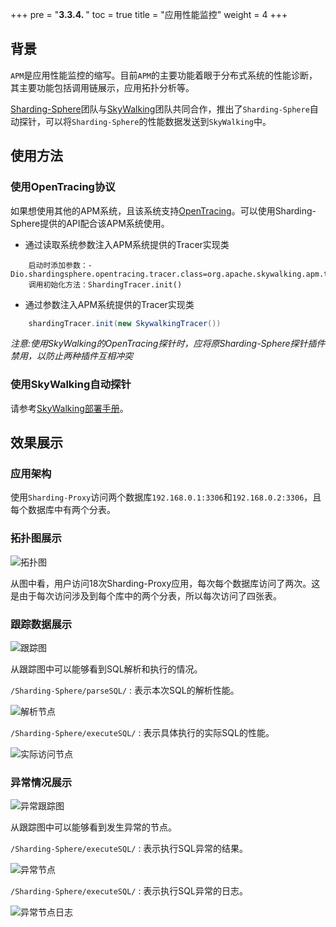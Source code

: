 +++
pre = "<b>3.3.4. </b>"
toc = true
title = "应用性能监控"
weight = 4
+++

## 背景

`APM`是应用性能监控的缩写。目前`APM`的主要功能着眼于分布式系统的性能诊断，其主要功能包括调用链展示，应用拓扑分析等。

[Sharding-Sphere](http://shardingsphere.io)团队与[SkyWalking](http://skywalking.io)团队共同合作，推出了`Sharding-Sphere`自动探针，可以将`Sharding-Sphere`的性能数据发送到`SkyWalking`中。

## 使用方法

### 使用OpenTracing协议

如果想使用其他的APM系统，且该系统支持[OpenTracing](http://opentracing.io)。可以使用Sharding-Sphere提供的API配合该APM系统使用。

* 通过读取系统参数注入APM系统提供的Tracer实现类
```
    启动时添加参数：-Dio.shardingsphere.opentracing.tracer.class=org.apache.skywalking.apm.toolkit.opentracing.SkywalkingTracer
    调用初始化方法：ShardingTracer.init()
```

* 通过参数注入APM系统提供的Tracer实现类 

```java
    shardingTracer.init(new SkywalkingTracer())
```

*注意:使用SkyWalking的OpenTracing探针时，应将原Sharding-Sphere探针插件禁用，以防止两种插件互相冲突*

### 使用SkyWalking自动探针

请参考[SkyWalking部署手册](https://github.com/apache/incubator-skywalking/blob/5.x/docs/cn/Quick-start-CN.md)。

## 效果展示

### 应用架构

使用`Sharding-Proxy`访问两个数据库`192.168.0.1:3306`和`192.168.0.2:3306`，且每个数据库中有两个分表。

### 拓扑图展示

![拓扑图](http://ovfotjrsi.bkt.clouddn.com/apm/5x_topology.png)

从图中看，用户访问18次Sharding-Proxy应用，每次每个数据库访问了两次。这是由于每次访问涉及到每个库中的两个分表，所以每次访问了四张表。

### 跟踪数据展示

![跟踪图](http://ovfotjrsi.bkt.clouddn.com/apm/5x_trace.png)

从跟踪图中可以能够看到SQL解析和执行的情况。

`/Sharding-Sphere/parseSQL/` : 表示本次SQL的解析性能。

![解析节点](http://ovfotjrsi.bkt.clouddn.com/apm/5x_parse.png)

`/Sharding-Sphere/executeSQL/` : 表示具体执行的实际SQL的性能。

![实际访问节点](http://ovfotjrsi.bkt.clouddn.com/apm/5x_executeSQL.png)

### 异常情况展示

![异常跟踪图](http://ovfotjrsi.bkt.clouddn.com/apm/5x_trace_err.png)

从跟踪图中可以能够看到发生异常的节点。

`/Sharding-Sphere/executeSQL/` : 表示执行SQL异常的结果。

![异常节点](http://ovfotjrsi.bkt.clouddn.com/apm/5x_executeSQL_Tags_err.png)

`/Sharding-Sphere/executeSQL/` : 表示执行SQL异常的日志。

![异常节点日志](http://ovfotjrsi.bkt.clouddn.com/apm/5x_executeSQL_Logs_err.png)
